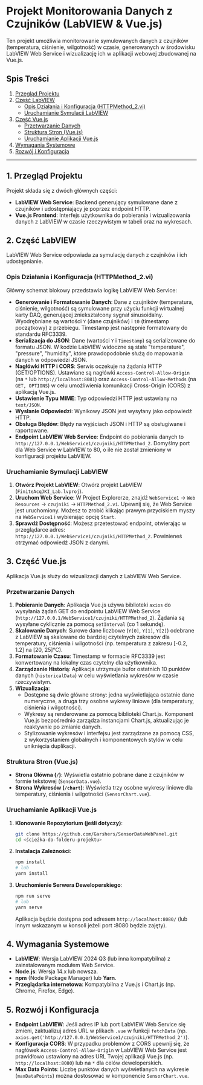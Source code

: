 # Projekt Monitorowania Danych z Czujników (LabVIEW & Vue.js)

Ten projekt umożliwia monitorowanie symulowanych danych z czujników (temperatura, ciśnienie, wilgotność) w czasie, generowanych w środowisku LabVIEW Web Service i wizualizację ich w aplikacji webowej zbudowanej na Vue.js.

## Spis Treści
1. [Przegląd Projektu](#1-przegląd-projektu)
2. [Część LabVIEW](#2-część-labview)
   - [Opis Działania i Konfiguracja (HTTPMethod_2.vi)](#opis-działania-i-konfiguracja-httpmethod_2vi)
   - [Uruchamianie Symulacji LabVIEW](#uruchamianie-symulacji-labview)
3. [Część Vue.js](#3-część-vuejs)
   - [Przetwarzanie Danych](#przetwarzanie-danych)
   - [Struktura Stron (Vue.js)](#struktura-stron-vuejs)
   - [Uruchamianie Aplikacji Vue.js](#uruchamianie-aplikacji-vuejs)
4. [Wymagania Systemowe](#4-wymagania-systemowe)
5. [Rozwój i Konfiguracja](#5-rozwój-i-konfiguracja)

---

## 1. Przegląd Projektu

Projekt składa się z dwóch głównych części:
* **LabVIEW Web Service**: Backend generujący symulowane dane z czujników i udostępniający je poprzez endpoint HTTP.
* **Vue.js Frontend**: Interfejs użytkownika do pobierania i wizualizowania danych z LabVIEW w czasie rzeczywistym w tabeli oraz na wykresach.

## 2. Część LabVIEW

LabVIEW Web Service odpowiada za symulację danych z czujników i ich udostępnianie.

### Opis Działania i Konfiguracja (HTTPMethod_2.vi)

Główny schemat blokowy przedstawia logikę LabVIEW Web Service:
* **Generowanie i Formatowanie Danych**: Dane z czujników (temperatura, ciśnienie, wilgotność) są symulowane przy użyciu funkcji wirtualnej karty DAQ, generującej zniekształcony sygnał sinusoidalny. Wyodrębniane są wartości `Y` (dane czujników) i `t0` (timestamp początkowy) z przebiegu. Timestamp jest następnie formatowany do standardu RFC3339.
* **Serializacja do JSON**: Dane (wartości `Y` i `Timestamp`) są serializowane do formatu JSON. W kodzie LabVIEW widoczne są stałe "temperature", "pressure", "humidity", które prawdopodobnie służą do mapowania danych w odpowiedzi JSON.
* **Nagłówki HTTP i CORS**: Serwis oczekuje na żądania HTTP (GET/OPTIONS). Ustawiane są nagłówki `Access-Control-Allow-Origin` (na `*` lub `http://localhost:8081`) oraz `Access-Control-Allow-Methods` (na `GET, OPTIONS`) w celu umożliwienia komunikacji Cross-Origin (CORS) z aplikacją Vue.js.
* **Ustawienie Typu MIME**: Typ odpowiedzi HTTP jest ustawiany na `text/JSON`.
* **Wysłanie Odpowiedzi**: Wynikowy JSON jest wysyłany jako odpowiedź HTTP.
* **Obsługa Błędów**: Błędy na wyjściach JSON i HTTP są obsługiwane i raportowane.
* **Endpoint LabVIEW Web Service**: Endpoint do pobierania danych to `http://127.0.0.1/WebService1/czujniki/HTTPMethod_2`. Domyślny port dla Web Service w LabVIEW to 80, o ile nie został zmieniony w konfiguracji projektu LabVIEW.

### Uruchamianie Symulacji LabVIEW

1. **Otwórz Projekt LabVIEW**: Otwórz projekt LabVIEW (`FiniteAcqJKI_Lab.lvproj`).
2. **Uruchom Web Service**: W Project Explorerze, znajdź `WebService1` -> `Web Resources` -> `czujniki` -> `HTTPMethod_2.vi`. Upewnij się, że Web Service jest uruchomiony. Możesz to zrobić klikając prawym przyciskiem myszy na `WebService1` i wybierając opcję `Start`.
3. **Sprawdź Dostępność**: Możesz przetestować endpoint, otwierając w przeglądarce adres: `http://127.0.0.1/WebService1/czujniki/HTTPMethod_2`. Powinieneś otrzymać odpowiedź JSON z danymi.

## 3. Część Vue.js

Aplikacja Vue.js służy do wizualizacji danych z LabVIEW Web Service.

### Przetwarzanie Danych

1. **Pobieranie Danych**: Aplikacja Vue.js używa biblioteki `axios` do wysyłania żądań GET do endpointu LabVIEW Web Service (`http://127.0.0.1/WebService1/czujniki/HTTPMethod_2`). Żądania są wysyłane cyklicznie za pomocą `setInterval` (co 1 sekundę).
2. **Skalowanie Danych**: Surowe dane liczbowe (`Y[0]`, `Y[1]`, `Y[2]`) odebrane z LabVIEW są skalowane do bardziej czytelnych zakresów dla temperatury, ciśnienia i wilgotności (np. temperatura z zakresu [-0.2, 1.2] na [20, 25]°C).
3. **Formatowanie Czasu**: Timestamp w formacie RFC3339 jest konwertowany na lokalny czas czytelny dla użytkownika.
4. **Zarządzanie Historią**: Aplikacja utrzymuje bufor ostatnich 10 punktów danych (`historicalData`) w celu wyświetlania wykresów w czasie rzeczywistym.
5. **Wizualizacja**:
   * Dostępne są dwie główne strony: jedna wyświetlająca ostatnie dane numeryczne, a druga trzy osobne wykresy liniowe (dla temperatury, ciśnienia i wilgotności).
   * Wykresy są renderowane za pomocą biblioteki Chart.js. Komponent Vue.js bezpośrednio zarządza instancjami Chart.js, aktualizując je reaktywnie po zmianie danych.
   * Stylizowanie wykresów i interfejsu jest zarządzane za pomocą CSS, z wykorzystaniem globalnych i komponentowych stylów w celu uniknięcia duplikacji.

### Struktura Stron (Vue.js)

* **Strona Główna (`/`)**: Wyświetla ostatnio pobrane dane z czujników w formie tekstowej (`SensorData.vue`).
* **Strona Wykresów (`/chart`)**: Wyświetla trzy osobne wykresy liniowe dla temperatury, ciśnienia i wilgotności (`SensorChart.vue`).

### Uruchamianie Aplikacji Vue.js

1. **Klonowanie Repozytorium (jeśli dotyczy)**:
    ```bash
    git clone https://github.com/Garshers/SensorDataWebPanel.git
    cd <ścieżka-do-folderu-projektu>
    ```
2. **Instalacja Zależności**:
    ```bash
    npm install
    # lub
    yarn install
    ```
3. **Uruchomienie Serwera Deweloperskiego**:
    ```bash
    npm run serve
    # lub
    yarn serve
    ```
    Aplikacja będzie dostępna pod adresem `http://localhost:8080/` (lub innym wskazanym w konsoli jeżeli port :8080 będzie zajęty).

## 4. Wymagania Systemowe

* **LabVIEW**: Wersja LabVIEW 2024 Q3 (lub inna kompatybilna) z zainstalowanym modułem Web Service.
* **Node.js**: Wersja 14.x lub nowsza.
* **npm** (Node Package Manager) lub **Yarn**.
* **Przeglądarka internetowa**: Kompatybilna z Vue.js i Chart.js (np. Chrome, Firefox, Edge).

## 5. Rozwój i Konfiguracja

* **Endpoint LabVIEW**: Jeśli adres IP lub port LabVIEW Web Service się zmieni, zaktualizuj adres URL w plikach `.vue` w funkcji `fetchData` (np. `axios.get('http://127.0.0.1/WebService1/czujniki/HTTPMethod_2')`).
* **Konfiguracja CORS**: W przypadku problemów z CORS upewnij się, że nagłówek `Access-Control-Allow-Origin` w LabVIEW Web Service jest prawidłowo ustawiony na adres URL Twojej aplikacji Vue.js (np. `http://localhost:8080`) lub na `*` dla celów deweloperskich.
* **Max Data Points**: Liczbę punktów danych wyświetlanych na wykresie (`maxDataPoints`) można dostosować w komponencie `SensorChart.vue`.
